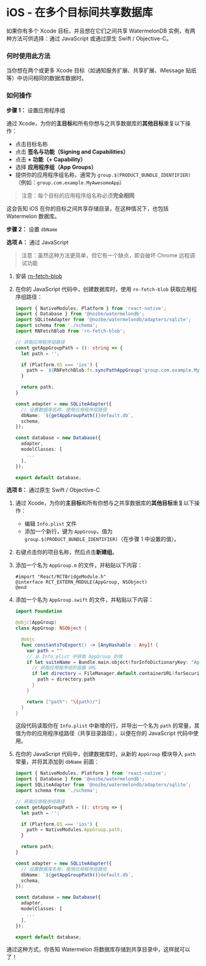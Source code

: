 # iOS - 在多个目标间共享数据库

如果你有多个 Xcode 目标，并且想在它们之间共享 WatermelonDB 实例，有两种方法可供选择：通过 JavaScript 或通过原生 Swift / Objective-C。

### 何时使用此方法

当你想在两个或更多 Xcode 目标（如通知服务扩展、共享扩展、iMessage 贴纸等）中访问相同的数据库数据时。

### 如何操作

**步骤 1：** 设置应用程序组

通过 Xcode，为你的**主目标**和所有你想与之共享数据库的**其他目标**重复以下操作：
- 点击目标名称
- 点击 **签名与功能（Signing and Capabilities）**
- 点击 **+ 功能（+ Capability）**
- 选择 **应用程序组（App Groups）**
- 提供你的应用程序组名称，通常为 `group.$(PRODUCT_BUNDLE_IDENTIFIER)`（例如：`group.com.example.MyAwesomeApp`）

> 注意：每个目标的应用程序组名称必须**完全相同**

这会告知 iOS 在你的目标之间共享存储目录，在这种情况下，也包括 Watermelon 数据库。

**步骤 2：** 设置 `dbName`

**选项 A：** 通过 JavaScript

> 注意：虽然这种方法更简单，但它有一个缺点，即会破坏 Chrome 远程调试功能

1. 安装 [rn-fetch-blob](https://github.com/joltup/rn-fetch-blob#installation)

2. 在你的 JavaScript 代码中，创建数据库时，使用 `rn-fetch-blob` 获取应用程序组路径：

    ```ts
    import { NativeModules, Platform } from 'react-native';
    import { Database } from '@nozbe/watermelondb';
    import SQLiteAdapter from '@nozbe/watermelondb/adapters/sqlite';
    import schema from './schema';
    import RNFetchBlob from 'rn-fetch-blob';

    // 获取应用程序组路径
    const getAppGroupPath = (): string => {
      let path = '';

      if (Platform.OS === 'ios') {
        path = `${RNFetchBlob.fs.syncPathAppGroup('group.com.example.MyAwesomeApp')}/`;
      }

      return path;
    }

    const adapter = new SQLiteAdapter({
      // 设置数据库名称，使用应用程序组路径
      dbName: `${getAppGroupPath()}default.db`,
      schema,
    });

    const database = new Database({
      adapter,
      modelClasses: [
        ...
      ],
    });

    export default database;
    ```

**选项 B：** 通过原生 Swift / Objective-C

1. 通过 Xcode，为你的**主目标**和所有你想与之共享数据库的**其他目标**重复以下操作：
    - 编辑 `Info.plist` 文件
    - 添加一个新行，键为 `AppGroup`，值为 `group.$(PRODUCT_BUNDLE_IDENTIFIER)`（在步骤 1 中设置的值）。

2. 右键点击你的项目名称，然后点击**新建组**。
3. 添加一个名为 `AppGroup.m` 的文件，并粘贴以下内容：
    ```objc
    #import "React/RCTBridgeModule.h"
    @interface RCT_EXTERN_MODULE(AppGroup, NSObject)
    @end
    ```
4. 添加一个名为 `AppGroup.swift` 的文件，并粘贴以下内容：
    ```swift
    import Foundation

    @objc(AppGroup)
    class AppGroup: NSObject {

      @objc
      func constantsToExport() -> [AnyHashable : Any]! {
        var path = ""
        // 从 Info.plist 中获取 AppGroup 的值
        if let suiteName = Bundle.main.object(forInfoDictionaryKey: "AppGroup") as? String {
          // 获取应用程序组的容器 URL
          if let directory = FileManager.default.containerURL(forSecurityApplicationGroupIdentifier: suiteName) {
            path = directory.path
          }
        }

        return ["path": "\(path)/"]
      }
    }
    ```
    这段代码读取你在 `Info.plist` 中新增的行，并导出一个名为 `path` 的常量，其值为你的应用程序组路径（共享目录路径），以便在你的 JavaScript 代码中使用。

5. 在你的 JavaScript 代码中，创建数据库时，从新的 `AppGroup` 模块导入 `path` 常量，并将其添加到 `dbName` 前面：

    ```ts
    import { NativeModules, Platform } from 'react-native';
    import { Database } from '@nozbe/watermelondb';
    import SQLiteAdapter from '@nozbe/watermelondb/adapters/sqlite';
    import schema from './schema';

    // 获取应用程序组路径
    const getAppGroupPath = (): string => {
      let path = '';

      if (Platform.OS === 'ios') {
        path = NativeModules.AppGroup.path;
      }

      return path;
    }

    const adapter = new SQLiteAdapter({
      // 设置数据库名称，使用应用程序组路径
      dbName: `${getAppGroupPath()}default.db`,
      schema,
    });

    const database = new Database({
      adapter,
      modelClasses: [
        ...
      ],
    });

    export default database;
    ```

通过这种方式，你告知 Watermelon 将数据库存储到共享目录中，这样就可以了！
